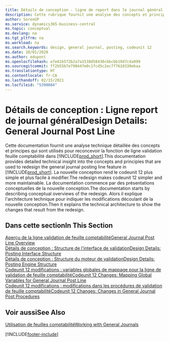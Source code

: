 ```yaml
---
title: Détails de conception - ligne de report dans le journal général | Microsoft Docs
description: Cette rubrique fournit une analyse des concepts et principes qui sont utilisés pour reconcevoir la fonction de ligne de report au journal général dans Business Central.
author: SorenGP
ms.service: dynamics365-business-central
ms.topic: conceptual
ms.devlang: na
ms.tgt_pltfrm: na
ms.workload: na
ms.search.keywords: design, general journal, posting, codeunit 12
ms.date: 10/01/2020
ms.author: edupont
ms.openlocfilehash: e7e61b572b2a7a1538d58430cbbcbb19d7cda999
ms.sourcegitcommit: ff2b55b7e790447e0c1fcd5c2ec7f7610338ebaa
ms.translationtype: HT
ms.contentlocale: fr-CA
ms.lasthandoff: 02/15/2021
ms.locfileid: "5390084"
---
```

# <a name="design-details-general-journal-post-line"></a><span data-ttu-id="abec7-103">Détails de conception : Ligne report de journal général</span><span class="sxs-lookup"><span data-stu-id="abec7-103">Design Details: General Journal Post Line</span></span>
<span data-ttu-id="abec7-104">Cette documentation fournit une analyse technique détaillée des concepts et principes qui sont utilisés pour reconcevoir la fonction de ligne validation feuille comptabilité dans [!INCLUDE[prod_short](includes/prod_short.md)].</span><span class="sxs-lookup"><span data-stu-id="abec7-104">This documentation provides detailed technical insight into the concepts and principles that are used to redesign the general journal posting line feature in [!INCLUDE[prod_short](includes/prod_short.md)].</span></span> <span data-ttu-id="abec7-105">La nouvelle conception rend le codeunit 12 plus simple et plus facile à modifier.</span><span class="sxs-lookup"><span data-stu-id="abec7-105">The redesign makes codeunit 12 simpler and more maintainable.</span></span> <span data-ttu-id="abec7-106">La documentation commence par des présentations conceptuelles de la nouvelle conception.</span><span class="sxs-lookup"><span data-stu-id="abec7-106">The documentation starts by describing conceptual overviews of the redesign.</span></span> <span data-ttu-id="abec7-107">Alors il explique l'architecture technique pour indiquer les modifications découlant de la nouvelle conception.</span><span class="sxs-lookup"><span data-stu-id="abec7-107">Then it explains the technical architecture to show the changes that result from the redesign.</span></span>  

## <a name="in-this-section"></a><span data-ttu-id="abec7-108">Dans cette section</span><span class="sxs-lookup"><span data-stu-id="abec7-108">In This Section</span></span>  
[<span data-ttu-id="abec7-109">Aperçu de la ligne validation de feuille comptabilité</span><span class="sxs-lookup"><span data-stu-id="abec7-109">General Journal Post Line Overview</span></span>](design-details-general-journal-post-line-overview.md)  
[<span data-ttu-id="abec7-110">Détails de conception : Structure de l'interface de validation</span><span class="sxs-lookup"><span data-stu-id="abec7-110">Design Details: Posting Interface Structure</span></span>](design-details-posting-interface-structure.md)  
[<span data-ttu-id="abec7-111">Détails de conception : Structure du moteur de validation</span><span class="sxs-lookup"><span data-stu-id="abec7-111">Design Details: Posting Engine Structure</span></span>](design-details-posting-engine-structure.md)  
[<span data-ttu-id="abec7-112">Codeunit 12 modifications : variables globales de mappage pour la ligne de validation de feuille comptabilité</span><span class="sxs-lookup"><span data-stu-id="abec7-112">Codeunit 12 Changes: Mapping Global Variables for General Journal Post Line</span></span>](design-details-codeunit-12-changes-mapping-global-variables-for-general-journal-post-line.md)  
[<span data-ttu-id="abec7-113">Codeunit 12 modifications : modifications dans les procédures de validation de feuille comptabilité</span><span class="sxs-lookup"><span data-stu-id="abec7-113">Codeunit 12 Changes: Changes in General Journal Post Procedures</span></span>](design-details-codeunit-12-changes-changes-in-general-journal-post-procedures.md)  

## <a name="see-also"></a><span data-ttu-id="abec7-114">Voir aussi</span><span class="sxs-lookup"><span data-stu-id="abec7-114">See Also</span></span>  
[<span data-ttu-id="abec7-115">Utilisation de feuilles comptabilité</span><span class="sxs-lookup"><span data-stu-id="abec7-115">Working with General Journals</span></span>](ui-work-general-journals.md)


[!INCLUDE[footer-include](includes/footer-banner.md)]